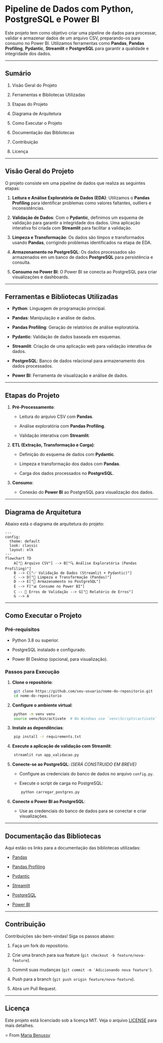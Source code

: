 # Pipeline de Dados com Python, PostgreSQL e Power BI

Este projeto tem como objetivo criar uma pipeline de dados para processar, validar e armazenar dados de um arquivo CSV, preparando-os para consumo no Power BI. Utilizamos ferramentas como  **Pandas**,  **Pandas Profiling**,  **Pydantic**,  **Streamlit**  e  **PostgreSQL**  para garantir a qualidade e integridade dos dados.

----------

## Sumário

1.  Visão Geral do Projeto
    
2.  Ferramentas e Bibliotecas Utilizadas
    
3.  Etapas do Projeto
    
4.  Diagrama de Arquitetura
    
5.  Como Executar o Projeto
    
6.  Documentação das Bibliotecas
    
7.  Contribuição
    
8.  Licença
    

----------

## Visão Geral do Projeto

O projeto consiste em uma pipeline de dados que realiza as seguintes etapas:

1.  **Leitura e Análise Exploratória de Dados (EDA)**: Utilizamos o  **Pandas Profiling**  para identificar problemas como valores faltantes, outliers e inconsistências.
    
2.  **Validação de Dados**: Com o  **Pydantic**, definimos um esquema de validação para garantir a integridade dos dados. Uma aplicação interativa foi criada com  **Streamlit**  para facilitar a validação.
    
3.  **Limpeza e Transformação**: Os dados são limpos e transformados usando  **Pandas**, corrigindo problemas identificados na etapa de EDA.
    
4.  **Armazenamento no PostgreSQL**: Os dados processados são armazenados em um banco de dados  **PostgreSQL**  para persistência e consulta.
    
5.  **Consumo no Power BI**: O Power BI se conecta ao PostgreSQL para criar visualizações e dashboards.
    

----------

## Ferramentas e Bibliotecas Utilizadas

-   **Python**: Linguagem de programação principal.
    
-   **Pandas**: Manipulação e análise de dados.
    
-   **Pandas Profiling**: Geração de relatórios de análise exploratória.
    
-   **Pydantic**: Validação de dados baseada em esquemas.
    
-   **Streamlit**: Criação de uma aplicação web para validação interativa de dados.
    
-   **PostgreSQL**: Banco de dados relacional para armazenamento dos dados processados.
    
-   **Power BI**: Ferramenta de visualização e análise de dados.
    

----------

## Etapas do Projeto

1.  **Pré-Processamento**:
    
    -   Leitura do arquivo CSV com  **Pandas**.
        
    -   Análise exploratória com  **Pandas Profiling**.
        
    -   Validação interativa com  **Streamlit**.
        
2.  **ETL (Extração, Transformação e Carga)**:
    
    -   Definição do esquema de dados com  **Pydantic**.
        
    -   Limpeza e transformação dos dados com  **Pandas**.
        
    -   Carga dos dados processados no  **PostgreSQL**.
        
3.  **Consumo**:
    
    -   Conexão do  **Power BI**  ao PostgreSQL para visualização dos dados.
        

----------

## Diagrama de Arquitetura

Abaixo está o diagrama de arquitetura do projeto:

````mermaid 
---
config:
  theme: default
  look: classic
  layout: elk
---
flowchart TD
    A["📁 Arquivo CSV"] --> B["🔍 Análise Exploratória (Pandas Profiling)"]
    B --> C["✅ Validação de Dados (Streamlit + Pydantic)"]
    C --> D["🧹 Limpeza e Transformação (Pandas)"]
    D --> E["💾 Armazenamento no PostgreSQL"]
    E --> F["📊 Consumo no Power BI"]
    C -- 🚫 Erros de Validação --> G["📝 Relatório de Erros"]
    G --> A
````

----------

## Como Executar o Projeto

### Pré-requisitos

-   Python 3.8 ou superior.
    
-   PostgreSQL instalado e configurado.
    
-   Power BI Desktop (opcional, para visualização).
    

### Passos para Execução

1.  **Clone o repositório**:

````bash
    git clone https://github.com/seu-usuario/nome-do-repositorio.git
    cd nome-do-repositorio
````

2.  **Configure o ambiente virtual**:
```bash    
    python -m venv venv
    source venv/bin/activate  # No Windows use `venv\Scripts\activate`
```    
3.  **Instale as dependências**:
```bash    
    pip install -r requirements.txt
```    
4.  **Execute a aplicação de validação com Streamlit**:
```bash    
    streamlit run app_validacao.py
```    
5.  **Conecte-se ao PostgreSQL**: *(SERÁ CONSTRUIDO EM BREVE)*
    
    -   Configure as credenciais do banco de dados no arquivo  `config.py`.
        
    -   Execute o script de carga no PostgreSQL:
    ````bash         
        python carregar_postgres.py
    ````    
6.  **Conecte o Power BI ao PostgreSQL**: 
    
    -   Use as credenciais do banco de dados para se conectar e criar visualizações.
        

----------

## Documentação das Bibliotecas

Aqui estão os links para a documentação das bibliotecas utilizadas:

-   [Pandas](https://pandas.pydata.org/docs/)
    
-   [Pandas Profiling](https://pandas-profiling.ydata.ai/docs/master/)
    
-   [Pydantic](https://docs.pydantic.dev/latest/)
    
-   [Streamlit](https://docs.streamlit.io/)
    
-   [PostgreSQL](https://www.postgresql.org/docs/)
    
-   [Power BI](https://learn.microsoft.com/en-us/power-bi/)
    

----------

## Contribuição

Contribuições são bem-vindas! Siga os passos abaixo:

1.  Faça um fork do repositório.
    
2.  Crie uma branch para sua feature (`git checkout -b feature/nova-feature`).
    
3.  Commit suas mudanças (`git commit -m 'Adicionando nova feature'`).
    
4.  Push para a branch (`git push origin feature/nova-feature`).
    
5.  Abra um Pull Request.
    

----------

## Licença

Este projeto está licenciado sob a licença MIT. Veja o arquivo  [LICENSE](https://license/)  para mais detalhes.


⭐️ From [Maria Benussy]([https://github.com/seu-username](https://github.com/MBON-py))